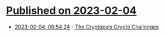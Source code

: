 # [Published on 2023-02-04](index.md)

* [2023-02-04, 06:54:24](https://lobste.rs/s/bokf45/cryptopals_crypto_challenges) - [The Cryptopals Crypto Challenges](https://www.cryptopals.com)
